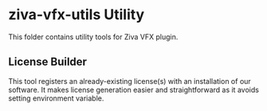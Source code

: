 ziva-vfx-utils Utility
===
This folder contains utility tools for Ziva VFX plugin.

License Builder
---
This tool registers an already-existing license(s) with an installation of our software. It makes license generation easier and straightforward as it avoids setting environment variable.
